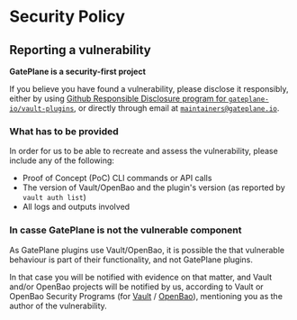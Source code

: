 # Security Policy

## Reporting a vulnerability

**GatePlane is a security-first project**

If you believe you have found a vulnerability, please disclose it responsibly,
either by using [Github Responsible Disclosure program for `gateplane-io/vault-plugins`](https://github.com/gateplane-io/vault-plugins/security), or directly through email at [`maintainers@gateplane.io`](mailto:maintainers@gateplane.io).

### What has to be provided

In order for us to be able to recreate and assess the vulnerability, please include any of the following:

* Proof of Concept (PoC) CLI commands or API calls
* The version of Vault/OpenBao and the plugin's version (as reported by `vault auth list`)
* All logs and outputs involved

### In casse GatePlane is not the vulnerable component

As GatePlane plugins use Vault/OpenBao, it is possible the that vulnerable behaviour is part of their functionality, and not GatePlane plugins.

In that case you will be notified with evidence on that matter,
and Vault and/or OpenBao projects will be notified by us, according to Vault or OpenBao Security Programs (for [Vault](https://github.com/hashicorp/vault?tab=security-ov-file) / [OpenBao](https://github.com/openbao/openbao?tab=security-ov-file)), mentioning you as the author of the vulnerability.
